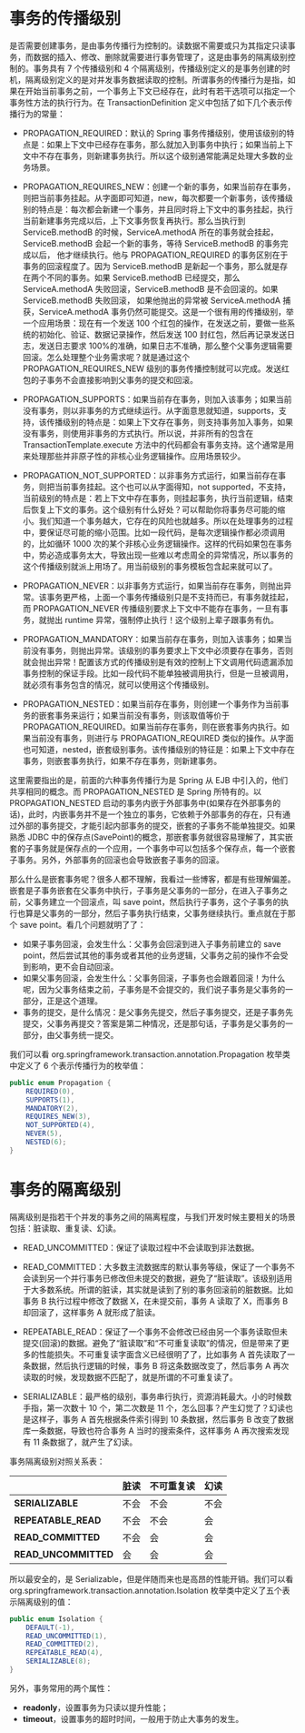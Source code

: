 ﻿# 事务的传播级别

是否需要创建事务，是由事务传播行为控制的。读数据不需要或只为其指定只读事务，而数据的插入、修改、删除就需要进行事务管理了，这是由事务的隔离级别控制的。事务具有 7 个传播级别和 4 个隔离级别，传播级别定义的是事务创建的时机，隔离级别定义的是对并发事务数据读取的控制。所谓事务的传播行为是指，如果在开始当前事务之前，一个事务上下文已经存在，此时有若干选项可以指定一个事务性方法的执行行为。在 TransactionDefinition 定义中包括了如下几个表示传播行为的常量：

- PROPAGATION_REQUIRED：默认的 Spring 事务传播级别，使用该级别的特点是：如果上下文中已经存在事务，那么就加入到事务中执行；如果当前上下文中不存在事务，则新建事务执行。所以这个级别通常能满足处理大多数的业务场景。

- PROPAGATION_REQUIRES_NEW：创建一个新的事务，如果当前存在事务，则把当前事务挂起。从字面即可知道，new，每次都要一个新事务，该传播级别的特点是：每次都会新建一个事务，并且同时将上下文中的事务挂起，执行当前新建事务完成以后，上下文事务恢复再执行。那么当执行到 ServiceB.methodB 的时候，ServiceA.methodA 所在的事务就会挂起，ServiceB.methodB 会起一个新的事务，等待 ServiceB.methodB 的事务完成以后， 他才继续执行。他与 PROPAGATION_REQUIRED 的事务区别在于事务的回滚程度了。因为 ServiceB.methodB 是新起一个事务，那么就是存在两个不同的事务。如果 ServiceB.methodB 已经提交，那么 ServiceA.methodA 失败回滚，ServiceB.methodB 是不会回滚的。如果 ServiceB.methodB 失败回滚， 如果他抛出的异常被 ServiceA.methodA 捕获，ServiceA.methodA 事务仍然可能提交。这是一个很有用的传播级别，举一个应用场景：现在有一个发送 100 个红包的操作，在发送之前，要做一些系统的初始化、验证、数据记录操作，然后发送 100 封红包，然后再记录发送日志，发送日志要求 100%的准确，如果日志不准确，那么整个父事务逻辑需要回滚。怎么处理整个业务需求呢？就是通过这个 PROPAGATION_REQUIRES_NEW 级别的事务传播控制就可以完成。发送红包的子事务不会直接影响到父事务的提交和回滚。

- PROPAGATION_SUPPORTS：如果当前存在事务，则加入该事务；如果当前没有事务，则以非事务的方式继续运行。从字面意思就知道，supports，支持，该传播级别的特点是：如果上下文存在事务，则支持事务加入事务，如果没有事务，则使用非事务的方式执行。所以说，并非所有的包含在 TransactionTemplate.execute 方法中的代码都会有事务支持。这个通常是用来处理那些并非原子性的非核心业务逻辑操作。应用场景较少。

- PROPAGATION_NOT_SUPPORTED：以非事务方式运行，如果当前存在事务，则把当前事务挂起。这个也可以从字面得知，not supported，不支持，当前级别的特点是：若上下文中存在事务，则挂起事务，执行当前逻辑，结束后恢复上下文的事务。这个级别有什么好处？可以帮助你将事务尽可能的缩小。我们知道一个事务越大，它存在的风险也就越多。所以在处理事务的过程中，要保证尽可能的缩小范围。比如一段代码，是每次逻辑操作都必须调用的，比如循环 1000 次的某个非核心业务逻辑操作。这样的代码如果包在事务中，势必造成事务太大，导致出现一些难以考虑周全的异常情况，所以事务的这个传播级别就派上用场了。用当前级别的事务模板包含起来就可以了。

- PROPAGATION_NEVER：以非事务方式运行，如果当前存在事务，则抛出异常。该事务更严格，上面一个事务传播级别只是不支持而已，有事务就挂起，而 PROPAGATION_NEVER 传播级别要求上下文中不能存在事务，一旦有事务，就抛出 runtime 异常，强制停止执行！这个级别上辈子跟事务有仇。

- PROPAGATION_MANDATORY：如果当前存在事务，则加入该事务；如果当前没有事务，则抛出异常。该级别的事务要求上下文中必须要存在事务，否则就会抛出异常！配置该方式的传播级别是有效的控制上下文调用代码遗漏添加事务控制的保证手段。比如一段代码不能单独被调用执行，但是一旦被调用，就必须有事务包含的情况，就可以使用这个传播级别。

- PROPAGATION_NESTED：如果当前存在事务，则创建一个事务作为当前事务的嵌套事务来运行；如果当前没有事务，则该取值等价于 PROPAGATION_REQUIRED。如果当前存在事务，则在嵌套事务内执行。如果当前没有事务，则进行与 PROPAGATION_REQUIRED 类似的操作。从字面也可知道，nested，嵌套级别事务。该传播级别的特征是：如果上下文中存在事务，则嵌套事务执行，如果不存在事务，则新建事务。

这里需要指出的是，前面的六种事务传播行为是 Spring 从 EJB 中引入的，他们共享相同的概念。而 PROPAGATION_NESTED 是 Spring 所特有的。以 PROPAGATION_NESTED 启动的事务内嵌于外部事务中(如果存在外部事务的话)，此时，内嵌事务并不是一个独立的事务，它依赖于外部事务的存在，只有通过外部的事务提交，才能引起内部事务的提交，嵌套的子事务不能单独提交。如果熟悉 JDBC 中的保存点(SavePoint)的概念，那嵌套事务就很容易理解了，其实嵌套的子事务就是保存点的一个应用，一个事务中可以包括多个保存点，每一个嵌套子事务。另外，外部事务的回滚也会导致嵌套子事务的回滚。

那么什么是嵌套事务呢？很多人都不理解，我看过一些博客，都是有些理解偏差。嵌套是子事务嵌套在父事务中执行，子事务是父事务的一部分，在进入子事务之前，父事务建立一个回滚点，叫 save point，然后执行子事务，这个子事务的执行也算是父事务的一部分，然后子事务执行结束，父事务继续执行。重点就在于那个 save point。看几个问题就明了了：

- 如果子事务回滚，会发生什么：父事务会回滚到进入子事务前建立的 save point，然后尝试其他的事务或者其他的业务逻辑，父事务之前的操作不会受到影响，更不会自动回滚。
- 如果父事务回滚，会发生什么：父事务回滚，子事务也会跟着回滚！为什么呢，因为父事务结束之前，子事务是不会提交的，我们说子事务是父事务的一部分，正是这个道理。
- 事务的提交，是什么情况：是父事务先提交，然后子事务提交，还是子事务先提交，父事务再提交？答案是第二种情况，还是那句话，子事务是父事务的一部分，由父事务统一提交。

我们可以看 org.springframework.transaction.annotation.Propagation 枚举类中定义了 6 个表示传播行为的枚举值：

```java
public enum Propagation {
    REQUIRED(0),
    SUPPORTS(1),
    MANDATORY(2),
    REQUIRES_NEW(3),
    NOT_SUPPORTED(4),
    NEVER(5),
    NESTED(6);
}
```

# 事务的隔离级别

隔离级别是指若干个并发的事务之间的隔离程度，与我们开发时候主要相关的场景包括：脏读取、重复读、幻读。

- READ_UNCOMMITTED：保证了读取过程中不会读取到非法数据。

- READ_COMMITTED：大多数主流数据库的默认事务等级，保证了一个事务不会读到另一个并行事务已修改但未提交的数据，避免了“脏读取”。该级别适用于大多数系统。所谓的脏读，其实就是读到了别的事务回滚前的脏数据。比如事务 B 执行过程中修改了数据 X，在未提交前，事务 A 读取了 X，而事务 B 却回滚了，这样事务 A 就形成了脏读。

- REPEATABLE_READ：保证了一个事务不会修改已经由另一个事务读取但未提交(回滚)的数据。避免了“脏读取”和“不可重复读取”的情况，但是带来了更多的性能损失。不可重复读字面含义已经很明了了，比如事务 A 首先读取了一条数据，然后执行逻辑的时候，事务 B 将这条数据改变了，然后事务 A 再次读取的时候，发现数据不匹配了，就是所谓的不可重复读了。

- SERIALIZABLE：最严格的级别，事务串行执行，资源消耗最大。小的时候数手指，第一次数十 10 个，第二次数是 11 个，怎么回事？产生幻觉了？幻读也是这样子，事务 A 首先根据条件索引得到 10 条数据，然后事务 B 改变了数据库一条数据，导致也符合事务 A 当时的搜索条件，这样事务 A 再次搜索发现有 11 条数据了，就产生了幻读。

事务隔离级别对照关系表：

|                      | **脏读** | **不可重复读** | **幻读** |
| -------------------- | -------- | -------------- | -------- |
| **SERIALIZABLE**     | 不会     | 不会           | 不会     |
| **REPEATABLE_READ**  | 不会     | 不会           | 会       |
| **READ_COMMITTED**   | 不会     | 会             | 会       |
| **READ_UNCOMMITTED** | 会       | 会             | 会       |

所以最安全的，是 Serializable，但是伴随而来也是高昂的性能开销。我们可以看 org.springframework.transaction.annotation.Isolation 枚举类中定义了五个表示隔离级别的值：

```java
public enum Isolation {
    DEFAULT(-1),
    READ_UNCOMMITTED(1),
    READ_COMMITTED(2),
    REPEATABLE_READ(4),
    SERIALIZABLE(8);
}
```

另外，事务常用的两个属性：

- **readonly**，设置事务为只读以提升性能；
- **timeout**，设置事务的超时时间，一般用于防止大事务的发生。
